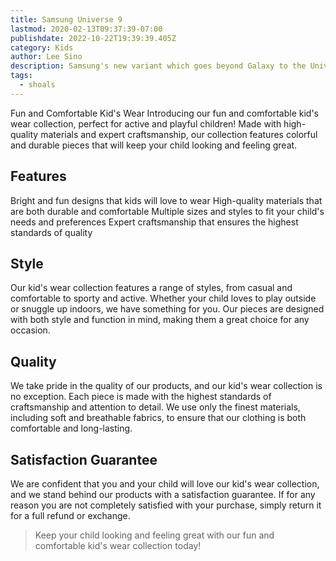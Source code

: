 ```yaml
---
title: Samsung Universe 9
lastmod: 2020-02-13T09:37:39-07:00
publishdate: 2022-10-22T19:39:39.405Z
category: Kids
author: Lee Sino
description: Samsung's new variant which goes beyond Galaxy to the Universe
tags:
  - shoals
---
```


Fun and Comfortable Kid's Wear
Introducing our fun and comfortable kid's wear collection, perfect for active and playful children! Made with high-quality materials and expert craftsmanship, our collection features colorful and durable pieces that will keep your child looking and feeling great.

## Features

Bright and fun designs that kids will love to wear
High-quality materials that are both durable and comfortable
Multiple sizes and styles to fit your child's needs and preferences
Expert craftsmanship that ensures the highest standards of quality

## Style

Our kid's wear collection features a range of styles, from casual and comfortable to sporty and active. Whether your child loves to play outside or snuggle up indoors, we have something for you. Our pieces are designed with both style and function in mind, making them a great choice for any occasion.

## Quality

We take pride in the quality of our products, and our kid's wear collection is no exception. Each piece is made with the highest standards of craftsmanship and attention to detail. We use only the finest materials, including soft and breathable fabrics, to ensure that our clothing is both comfortable and long-lasting.

## Satisfaction Guarantee

We are confident that you and your child will love our kid's wear collection, and we stand behind our products with a satisfaction guarantee. If for any reason you are not completely satisfied with your purchase, simply return it for a full refund or exchange.

> Keep your child looking and feeling great with our fun and comfortable kid's wear collection today!
